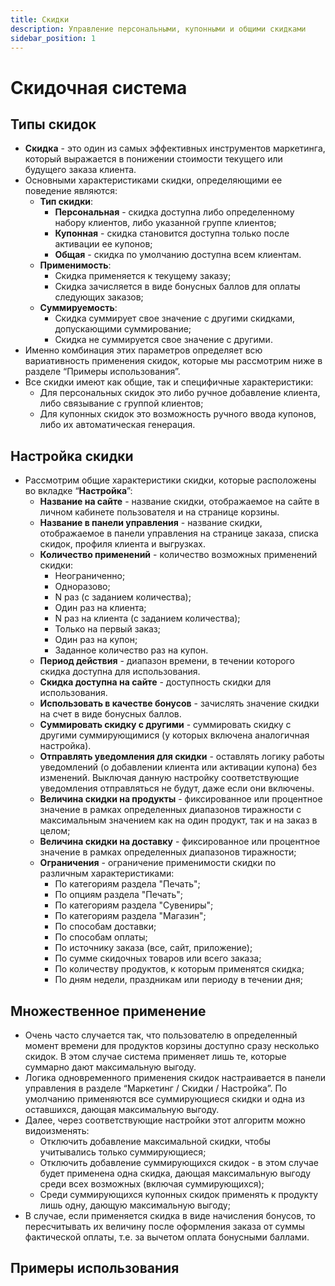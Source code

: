 ```yaml
---
title: Скидки
description: Управление персональными, купонными и общими скидками
sidebar_position: 1
---
```


# Скидочная система
## Типы скидок
* __Скидка__ - это один из самых эффективных инструментов маркетинга, который выражается в понижении стоимости текущего или будущего заказа клиента.
* Основными характеристиками скидки, определяющими ее поведение являются:
    + __Тип скидки__:
        + __Персональная__ - скидка доступна либо определенному набору клиентов, либо указанной группе клиентов;
        + __Купонная__ - скидка становится доступна только после активации ее купонов;
        + __Общая__ - скидка по умолчанию доступна всем клиентам.
    + __Применимость__:
        + Скидка применяется к текущему заказу;
        + Скидка зачисляется в виде бонусных баллов для оплаты следующих заказов;
    + __Суммируемость__:
        + Скидка суммирует свое значение с другими скидками, допускающими суммирование;
        + Скидка не суммируется свое значение с другими.
* Именно комбинация этих параметров определяет всю вариативность применения скидок, которые мы рассмотрим ниже в разделе “Примеры использования”.
* Все скидки имеют как общие, так и специфичные характеристики:
    + Для персональных скидок это либо ручное добавление клиента, либо связывание с группой клиентов;
    + Для купонных скидок это возможность ручного ввода купонов, либо их автоматическая генерация.

## Настройка скидки
* Рассмотрим общие характеристики скидки, которые расположены во вкладке “__Настройка__”:
    + __Название на сайте__ - название скидки, отображаемое на сайте в личном кабинете пользователя и на странице корзины.
    + __Название в панели управления__ - название скидки, отображаемое в панели управления на странице заказа, списка скидок, профиля клиента и выгрузках.
    + __Количество применений__ - количество возможных применений скидки:
        + Неограниченно;
        + Одноразово;
        + N раз (с заданием количества);
        + Один раз на клиента;
        + N раз на клиента (с заданием количества);
        + Только на первый заказ;
        + Один раз на купон;
        + Заданное количество раз на купон.
    + __Период действия__ - диапазон времени, в течении которого скидка доступна для использования. 
    + __Скидка доступна на сайте__ - доступность скидки для использования.
    + __Использовать в качестве бонусов__ - зачислять значение скидки на счет в виде бонусных баллов.
    + __Суммировать скидку с другими__ - суммировать скидку с другими суммирующимися (у которых включена аналогичная настройка).
    + __Отправлять уведомления для скидки__ - оставлять логику работы уведомлений (о добавлении клиента или активации купона) без изменений. Выключая данную настройку соответствующие уведомления отправляться не будут, даже если они включены.
    + __Величина скидки на продукты__ - фиксированное или процентное значение в рамках определенных диапазонов тиражности с максимальным значением как на один продукт, так и на заказ в целом;
    + __Величина скидки на доставку__ - фиксированное или процентное значение в рамках определенных диапазонов тиражности;
    + __Ограничения__ - ограничение применимости скидки по различным характеристиками:
        + По категориям раздела "Печать";
        + По опциям раздела "Печать";
        + По категориям раздела "Сувениры";
        + По категориям раздела "Магазин";
        + По способам доставки;
        + По способам оплаты;
        + По источнику заказа (все, сайт, приложение);
        + По сумме скидочных товаров или всего заказа;
        + По количеству продуктов, к которым применятся скидка;
        + По дням недели, праздникам или периоду в течении дня;


## Множественное применение
* Очень часто случается так, что пользователю в определенный момент времени для продуктов корзины доступно сразу несколько скидок. В этом случае система применяет лишь те, которые суммарно дают максимальную выгоду.
* Логика одновременного применения скидок настраивается в панели управления в разделе “Маркетинг / Скидки / Настройка”. По умолчанию применяются все суммирующиеся скидки и одна из оставшихся, дающая максимальную выгоду. 
* Далее, через соответствующие настройки этот алгоритм можно видоизменять:
    + Отключить добавление максимальной скидки, чтобы учитывались только суммирующиеся;
    + Отключить добавление суммирующихся скидок - в этом случае будет применена одна скидка, дающая максимальную выгоду среди всех возможных (включая суммирующихся);
    + Среди суммирующихся купонных скидок применять к продукту лишь одну, дающую максимальную выгоду;
* В случае, если применяется скидка в виде начисления бонусов, то пересчитывать их величину после оформления заказа от суммы фактической оплаты, т.е. за вычетом оплата бонусными баллами.

## Примеры использования
